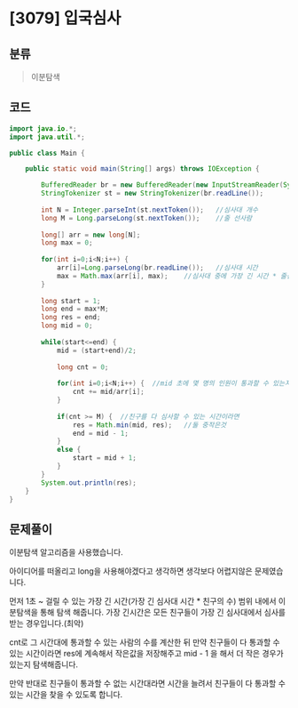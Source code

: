 # [3079] 입국심사

## 분류

> 이분탐색

## 코드

```java
import java.io.*;
import java.util.*;

public class Main {

	public static void main(String[] args) throws IOException {

		BufferedReader br = new BufferedReader(new InputStreamReader(System.in));
		StringTokenizer st = new StringTokenizer(br.readLine());
		
		int N = Integer.parseInt(st.nextToken());	//심사대 개수
		long M = Long.parseLong(st.nextToken());	//줄 선사람
		
		long[] arr = new long[N];
		long max = 0;
		
		for(int i=0;i<N;i++) {
			arr[i]=Long.parseLong(br.readLine());	//심사대 시간
			max = Math.max(arr[i], max);	//심사대 중에 가장 긴 시간 * 줄선사람 = 최대범위
		}
		
		long start = 1;
		long end = max*M;
		long res = end;
		long mid = 0;
		
		while(start<=end) {
			mid = (start+end)/2;
			
			long cnt = 0;
			
			for(int i=0;i<N;i++) {	//mid 초에 몇 명의 인원이 통과할 수 있는지 계산
				cnt += mid/arr[i];
			}
			
			if(cnt >= M) {	//친구를 다 심사할 수 있는 시간이라면
				res = Math.min(mid, res);	//둘 중작은것
				end = mid - 1;
			}
			else {
				start = mid + 1;
			}
		}
		System.out.println(res);
	}
}

```

## 문제풀이

이분탐색 알고리즘을 사용했습니다.

아이디어를 떠올리고 long을 사용해야겠다고 생각하면 생각보다 어렵지않은 문제였습니다.

먼저 1초 ~ 걸릴 수 있는 가장 긴 시간(가장 긴 심사대 시간 * 친구의 수) 범위 내에서 이분탐색을 통해 탐색 해줍니다. 가장 긴시간은 모든 친구들이 가장 긴 심사대에서 심사를 받는 경우입니다.(최악)

cnt로 그 시간대에 통과할 수 있는 사람의 수를 계산한 뒤 만약 친구들이 다 통과할 수 있는 시간이라면 res에 계속해서 작은값을 저장해주고 mid - 1 을 해서 더 작은 경우가 있는지 탐색해줍니다.

만약 반대로 친구들이 통과할 수 없는 시간대라면 시간을 늘려서 친구들이 다 통과할 수 있는 시간을 찾을 수 있도록 합니다.
